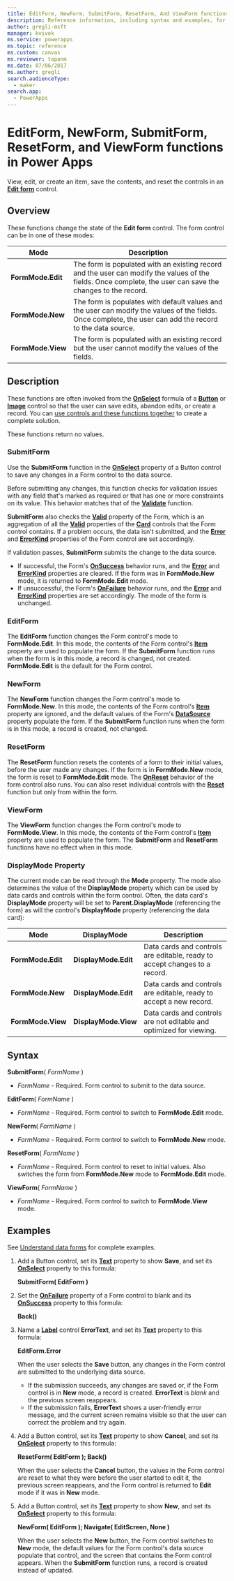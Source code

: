 ```yaml
---
title: EditForm, NewForm, SubmitForm, ResetForm, And ViewForm functions | Microsoft Docs
description: Reference information, including syntax and examples, for the EditForm, NewForm, SubmitForm, ResetForm, and ViewForm functions in Power Apps
author: gregli-msft
manager: kvivek
ms.service: powerapps
ms.topic: reference
ms.custom: canvas
ms.reviewer: tapanm
ms.date: 07/06/2017
ms.author: gregli
search.audienceType: 
  - maker
search.app: 
  - PowerApps
---
```

# EditForm, NewForm, SubmitForm, ResetForm, and ViewForm functions in Power Apps
View, edit, or create an item, save the contents, and reset the controls in an **[Edit form](../controls/control-form-detail.md)** control.

## Overview
These functions change the state of the **Edit form** control.  The form control can be in one of these modes:

| Mode | Description |
| --- | --- |
| **FormMode.Edit** |The form is populated with an existing record and the user can modify the values of the fields.  Once complete, the user can save the changes to the record. |
| **FormMode.New** |The form is populates with default values and the user can modify the values of the fields.  Once complete, the user can add the record to the data source. |
| **FormMode.View** |The form is populated with an existing record but the user cannot modify the values of the fields. |

## Description
These functions are often invoked from the **[OnSelect](../controls/properties-core.md)** formula of a **[Button](../controls/control-button.md)** or **[Image](../controls/control-image.md)** control so that the user can save edits, abandon edits, or create a record. You can [use controls and these functions together](../working-with-forms.md) to create a complete solution.

These functions return no values.

### SubmitForm
Use the **SubmitForm** function in the **[OnSelect](../controls/properties-core.md)** property of a Button control to save any changes in a Form control to the data source.

Before submitting any changes, this function checks for validation issues with any field that's marked as required or that has one or more constraints on its value. This behavior matches that of the **[Validate](function-validate.md)** function.

**SubmitForm** also checks the **[Valid](../controls/control-form-detail.md)** property of the Form, which is an aggregation of all the **[Valid](../controls/control-card.md)** properties of the **[Card](../controls/control-card.md)** controls that the Form control contains. If a problem occurs, the data isn't submitted, and the **[Error](../controls/control-form-detail.md)** and **[ErrorKind](../controls/control-form-detail.md)** properties of the Form control are set accordingly.

If validation passes, **SubmitForm** submits the change to the data source.

* If successful, the Form's **[OnSuccess](../controls/control-form-detail.md)** behavior runs, and the **[Error](../controls/control-form-detail.md)** and **[ErrorKind](../controls/control-form-detail.md)** properties are cleared.  If the form was in **FormMode.New** mode, it is returned to **FormMode.Edit** mode.
* If unsuccessful, the Form's **[OnFailure](../controls/control-form-detail.md)** behavior runs, and the **[Error](../controls/control-form-detail.md)** and **[ErrorKind](../controls/control-form-detail.md)** properties are set accordingly.  The mode of the form is unchanged.  

### EditForm
The **EditForm** function changes the Form control's mode to **FormMode.Edit**. In this mode, the contents of the Form control's **[Item](../controls/control-form-detail.md)** property are used to populate the form.  If the **SubmitForm** function runs when the form is in this mode, a record is changed, not created.  **FormMode.Edit** is the default for the Form control.

### NewForm
The **NewForm** function changes the Form control's mode to **FormMode.New**. In this mode, the contents of the Form control's **[Item](../controls/control-form-detail.md)** property are ignored, and the default values of the Form's **[DataSource](../controls/control-form-detail.md)** property populate the form. If the **SubmitForm** function runs when the form is in this mode, a record is created, not changed.

### ResetForm
The **ResetForm** function resets the contents of a form to their initial values, before the user made any changes. If the form is in **FormMode.New** mode, the form is reset to **FormMode.Edit** mode. The **[OnReset](../controls/control-form-detail.md)** behavior of the form control also runs.  You can also reset individual controls with the **[Reset](function-reset.md)** function but only from within the form.

### ViewForm
The **ViewForm** function changes the Form control's mode to **FormMode.View**. In this mode, the contents of the Form control's **[Item](../controls/control-form-detail.md)** property are used to populate the form.  The **SubmitForm** and **ResetForm** functions have no effect when in this mode.

### DisplayMode Property
The current mode can be read through the **Mode** property.  The mode also determines the value of the **DisplayMode** property which can be used by data cards and controls within the form control.  Often, the data card's **DisplayMode** property will be set to **Parent.DisplayMode** (referencing the form) as will the control's **DisplayMode** property (referencing the data card): 

| Mode | DisplayMode | Description |
| --- | --- | --- |
| **FormMode.Edit** |**DisplayMode.Edit** |Data cards and controls are editable, ready to accept changes to a record. |
| **FormMode.New** |**DisplayMode.Edit** |Data cards and controls are editable, ready to accept a new record. |
| **FormMode.View** |**DisplayMode.View** |Data cards and controls are not editable and optimized for viewing. |

## Syntax
**SubmitForm**( *FormName* )

* *FormName* - Required. Form control to submit to the data source.

**EditForm**( *FormName* )

* *FormName* - Required.  Form control to switch to **FormMode.Edit** mode.

**NewForm**( *FormName* )

* *FormName* - Required. Form control to switch to **FormMode.New** mode.

**ResetForm**( *FormName* )

* *FormName* - Required. Form control to reset to initial values. Also switches the form from **FormMode.New** mode to **FormMode.Edit** mode.

**ViewForm**( *FormName* )

* *FormName* - Required.  Form control to switch to **FormMode.View** mode.

## Examples
See [Understand data forms](../working-with-forms.md) for complete examples.

1. Add a Button control, set its **[Text](../controls/properties-core.md)** property to show **Save**, and set its **[OnSelect](../controls/properties-core.md)** property to this formula:
   
    **SubmitForm( EditForm )**
2. Set the **[OnFailure](../controls/control-form-detail.md)** property of a Form control to blank and its **[OnSuccess](../controls/control-form-detail.md)** property to this formula:
   
    **Back()**
3. Name a **[Label](../controls/control-text-box.md)** control **ErrorText**, and set its **[Text](../controls/properties-core.md)** property to this formula:
   
    **EditForm.Error**
   
    When the user selects the **Save** button, any changes in the Form control are submitted to the underlying data source.
   
   * If the submission succeeds, any changes are saved or, if the Form control is in **New** mode, a record is created. **ErrorText** is *blank* and the previous screen reappears.
   * If the submission fails, **ErrorText** shows a user-friendly error message, and the current screen remains visible so that the user can correct the problem and try again.
4. Add a Button control, set its **[Text](../controls/properties-core.md)** property to show **Cancel**, and set its **[OnSelect](../controls/properties-core.md)** property to this formula:
   
    **ResetForm( EditForm ); Back()**
   
    When the user selects the **Cancel** button, the values in the Form control are reset to what they were before the user started to edit it, the previous screen reappears, and the Form control is returned to **Edit** mode if it was in **New** mode.
5. Add a Button control, set its **[Text](../controls/properties-core.md)** property to show **New**, and set its **[OnSelect](../controls/properties-core.md)** property to this formula:
   
    **NewForm( EditForm ); Navigate( EditScreen, None )**
   
    When the user selects the **New** button, the Form control switches to **New** mode, the default values for the Form control's data source populate that control, and the screen that contains the Form control appears. When the **SubmitForm** function runs, a record is created instead of updated.

